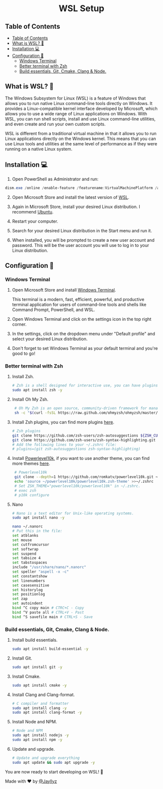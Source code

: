 <h1 align="center"> WSL Setup</h1>

## Table of Contents

- [Table of Contents](#table-of-contents)
- [What is WSL? :thinking:](#what-is-wsl-thinking)
- [Installation :computer:](#installation-computer)
- [Configuration :wrench:](#configuration-wrench)
  - [Windows Terminal](#windows-terminal)
  - [Better terminal with Zsh](#better-terminal-with-zsh)
  - [Build essentials, Git, Cmake, Clang \& Node.](#build-essentials-git-cmake-clang--node)

## What is WSL? :thinking:

The Windows Subsystem for Linux (WSL) is a feature of Windows that allows you to run native Linux command-line tools directly on Windows. It provides a Linux-compatible kernel interface developed by Microsoft, which allows you to use a wide range of Linux applications on Windows. With WSL, you can run shell scripts, install and use Linux command-line utilities, and even create and run your own custom scripts.

WSL is different from a traditional virtual machine in that it allows you to run Linux applications directly on the Windows kernel. This means that you can use Linux tools and utilities at the same level of performance as if they were running on a native Linux system.

## Installation :computer:

1. Open PowerShell as Administrator and run:

```powershell
dism.exe /online /enable-feature /featurename:VirtualMachinePlatform /all /norestart
```

2. Open Microsoft Store and install the latest version of [WSL](https://www.microsoft.com/store/productId/9P9TQF7MRM4R).

3. Again in Microsoft Store, install your desired Linux distribution. I recommend [Ubuntu](https://www.microsoft.com/store/productId/9PDXGNCFSCZV).

4. Restart your computer.

5. Search for your desired Linux distribution in the Start menu and run it.

6. When installed, you will be prompted to create a new user account and password. This will be the user account you will use to log in to your Linux distribution.

## Configuration :wrench:

### Windows Terminal

1. Open Microsoft Store and install [Windows Terminal](https://apps.microsoft.com/store/detail/windows-terminal/9N0DX20HK701?hl=fr-fr&gl=fr&rtc=1).

   This terminal is a modern, fast, efficient, powerful, and productive terminal application for users of command-line tools and shells like Command Prompt, PowerShell, and WSL.

2. Open Windows Terminal and click on the settings icon in the top right corner.

3. In the settings, click on the dropdown menu under "Default profile" and select your desired Linux distribution.

4. Don't forget to set Windows Terminal as your default terminal and you're good to go!

### Better terminal with Zsh

1. Install Zsh.

   ```bash
   # Zsh is a shell designed for interactive use, you can have plugins, themes, etc.
   sudo apt install zsh -y
   ```

2. Install Oh My Zsh.

   ```bash
    # Oh My Zsh is an open source, community-driven framework for managing your Zsh configuration.
    sh -c "$(curl -fsSL https://raw.github.com/ohmyzsh/ohmyzsh/master/tools/install.sh)"
   ```

3. Install Zsh plugins, you can find more plugins [here](https://github.com/ohmyzsh/ohmyzsh/wiki/Plugins).

   ```bash
   # Zsh plugins
   git clone https://github.com/zsh-users/zsh-autosuggestions ${ZSH_CUSTOM:-~/.oh-my-zsh/custom}/plugins/zsh-autosuggestions
   git clone https://github.com/zsh-users/zsh-syntax-highlighting.git ${ZSH_CUSTOM:-~/.oh-my-zsh/custom}/plugins/zsh-syntax-highlighting
   # Add the following lines to your ~/.zshrc file:
   # plugins=(git zsh-autosuggestions zsh-syntax-highlighting)
   ```

4. Install [Powerlevel10k](https://github.com/romkatv/powerlevel10k), if you want to use another theme, you can find more themes [here](https://github.com/ohmyzsh/ohmyzsh/wiki/Themes).

   ```bash
    # Powerlevel10k
    git clone --depth=1 https://github.com/romkatv/powerlevel10k.git ~/powerlevel10k
    echo 'source ~/powerlevel10k/powerlevel10k.zsh-theme' >>~/.zshrc
    # Set ZSH_THEME="powerlevel10k/powerlevel10k" in ~/.zshrc.
    # exec zsh
    # p10k configure
   ```

5. Nano

   ```bash
   # Nano is a text editor for Unix-like operating systems.
   sudo apt install nano -y

   nano ~/.nanorc
   # Put this in the file:
   set atblanks
   set mouse
   set cutfromcursor
   set softwrap
   set suspend
   set tabsize 4
   set tabstospaces
   include "/usr/share/nano/*.nanorc"
   set speller "aspell -x -c"
   set constantshow
   set linenumbers
   set casesensitive
   set historylog
   set positionlog
   set zap
   set autoindent
   bind ^C copy main # CTRC+C - Copy
   bind ^V paste all # CTRL+V - Past
   bind ^S savefile main # CTRL+S - Save
   ```

### Build essentials, Git, Cmake, Clang & Node.

1. Install build essentials.

   ```bash
   sudo apt install build-essential -y
   ```

2. Install Git.

   ```bash
   sudo apt install git -y
   ```

3. Install Cmake.

   ```bash
   sudo apt install cmake -y
   ```

4. Install Clang and Clang-format.

   ```bash
   # C compiler and formatter
   sudo apt install clang -y
   sudo apt install clang-format -y
   ```

5. Install Node and NPM.

   ```bash
   # Node and NPM
   sudo apt install nodejs -y
   sudo apt install npm -y
   ```

6. Update and upgrade.

   ```bash
   # Update and upgrade everything
   sudo apt update && sudo apt upgrade -y
   ```

You are now ready to start developing on WSL! :tada:

Made with :heart: by [@Jayllyz](https://github.com/Jayllyz)
